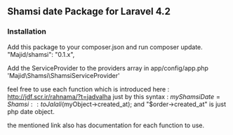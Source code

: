 ## Shamsi date Package for Laravel 4.2

### Installation
Add this package to your composer.json and run composer update.
"Majid/shamsi": "0.1.x",


Add the ServiceProvider to the providers array in app/config/app.php
'Majid\Shamsi\ShamsiServiceProvider'

feel free to use each function which is introduced here :
http://jdf.scr.ir/rahnama/?t=jadvalha
just by this syntax :
$myShamsiDate = Shamsi::toJalali($myObject->created_at);
and "$order->created_at" is just php date object.

the mentioned link also has documentation for each function to use.
